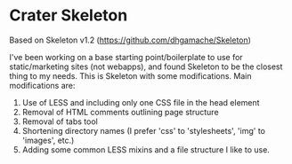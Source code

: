 Crater Skeleton
===============

Based on Skeleton v1.2 (https://github.com/dhgamache/Skeleton)

I've been working on a base starting point/boilerplate to use for static/marketing sites (not webapps), and found Skeleton to be the closest thing to my needs. This is Skeleton with some modifications. Main modifications are:

1. Use of LESS and including only one CSS file in the head element
2. Removal of HTML comments outlining page structure
3. Removal of tabs tool
4. Shortening directory names (I prefer 'css' to 'stylesheets', 'img' to 'images', etc.)
5. Adding some common LESS mixins and a file structure I like to use.